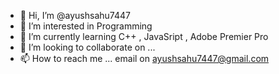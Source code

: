 - 👋 Hi, I’m @ayushsahu7447
- 👀 I’m interested in Programming
- 🌱 I’m currently learning C++ , JavaSript , Adobe Premier Pro
- 💞️ I’m looking to collaborate on ...
- 📫 How to reach me ... email on ayushsahu7447@gmail.com

<!---
ayushsahu7447/ayushsahu7447 is a ✨ special ✨ repository because its `README.md` (this file) appears on your GitHub profile.
You can click the Preview link to take a look at your changes.
--->
